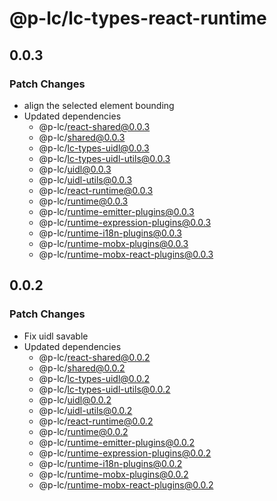# @p-lc/lc-types-react-runtime

## 0.0.3

### Patch Changes

- align the selected element bounding
- Updated dependencies
  - @p-lc/react-shared@0.0.3
  - @p-lc/shared@0.0.3
  - @p-lc/lc-types-uidl@0.0.3
  - @p-lc/lc-types-uidl-utils@0.0.3
  - @p-lc/uidl@0.0.3
  - @p-lc/uidl-utils@0.0.3
  - @p-lc/react-runtime@0.0.3
  - @p-lc/runtime@0.0.3
  - @p-lc/runtime-emitter-plugins@0.0.3
  - @p-lc/runtime-expression-plugins@0.0.3
  - @p-lc/runtime-i18n-plugins@0.0.3
  - @p-lc/runtime-mobx-plugins@0.0.3
  - @p-lc/runtime-mobx-react-plugins@0.0.3

## 0.0.2

### Patch Changes

- Fix uidl savable
- Updated dependencies
  - @p-lc/react-shared@0.0.2
  - @p-lc/shared@0.0.2
  - @p-lc/lc-types-uidl@0.0.2
  - @p-lc/lc-types-uidl-utils@0.0.2
  - @p-lc/uidl@0.0.2
  - @p-lc/uidl-utils@0.0.2
  - @p-lc/react-runtime@0.0.2
  - @p-lc/runtime@0.0.2
  - @p-lc/runtime-emitter-plugins@0.0.2
  - @p-lc/runtime-expression-plugins@0.0.2
  - @p-lc/runtime-i18n-plugins@0.0.2
  - @p-lc/runtime-mobx-plugins@0.0.2
  - @p-lc/runtime-mobx-react-plugins@0.0.2
